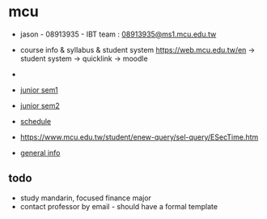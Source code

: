 # mcu

- jason - 08913935 - IBT team : 08913935@ms1.mcu.edu.tw
- course info & syllabus & student system https://web.mcu.edu.tw/en -> student system -> quicklink -> moodle
-

- [junior sem1](junior-sem1)
- [junior sem2](junior-sem2)

- [schedule](https://www.mcu.edu.tw/student/enew-query/sel-5.html)
- https://www.mcu.edu.tw/student/enew-query/sel-query/ESecTime.htm
- [general info](general-info)

## todo

- study mandarin, focused finance major
- contact professor by email - should have a formal template
